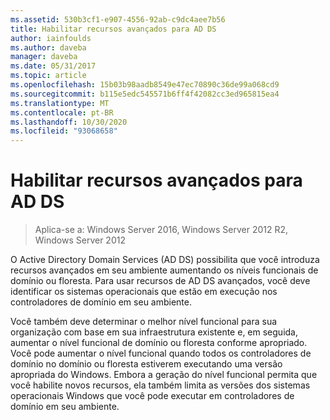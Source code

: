 ```yaml
---
ms.assetid: 530b3cf1-e907-4556-92ab-c9dc4aee7b56
title: Habilitar recursos avançados para AD DS
author: iainfoulds
ms.author: daveba
manager: daveba
ms.date: 05/31/2017
ms.topic: article
ms.openlocfilehash: 15b03b98aadb8549e47ec70890c36de99a068cd9
ms.sourcegitcommit: b115e5edc545571b6ff4f42082cc3ed965815ea4
ms.translationtype: MT
ms.contentlocale: pt-BR
ms.lasthandoff: 10/30/2020
ms.locfileid: "93068658"
---
```

# <a name="enabling-advanced-features-for-ad-ds"></a>Habilitar recursos avançados para AD DS

>Aplica-se a: Windows Server 2016, Windows Server 2012 R2, Windows Server 2012

O Active Directory Domain Services (AD DS) possibilita que você introduza recursos avançados em seu ambiente aumentando os níveis funcionais de domínio ou floresta. Para usar recursos de AD DS avançados, você deve identificar os sistemas operacionais que estão em execução nos controladores de domínio em seu ambiente.

Você também deve determinar o melhor nível funcional para sua organização com base em sua infraestrutura existente e, em seguida, aumentar o nível funcional de domínio ou floresta conforme apropriado. Você pode aumentar o nível funcional quando todos os controladores de domínio no domínio ou floresta estiverem executando uma versão apropriada do Windows. Embora a geração do nível funcional permita que você habilite novos recursos, ela também limita as versões dos sistemas operacionais Windows que você pode executar em controladores de domínio em seu ambiente.




